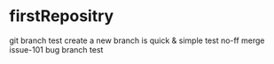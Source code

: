 # firstRepositry
git branch test
create a new branch is quick & simple
test no-ff merge
issue-101
bug branch test
